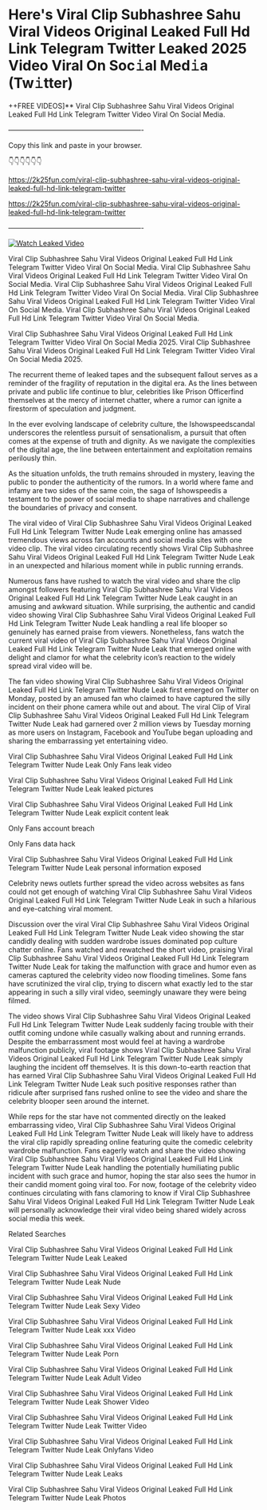 # Here's Viral Clip Subhashree Sahu Viral Videos Original Leaked Full Hd Link Telegram Twitter Leaked 2025 Video Viral On Soc𝚒al Med𝚒a (Tw𝚒tter)

++FREE VIDEOS]** Viral Clip Subhashree Sahu Viral Videos Original Leaked Full Hd Link Telegram Twitter Video Viral On Social Media.

———————————————————-

Copy this link and paste in your browser.

👇👇👇👇👇👇

https://2k25fun.com/viral-clip-subhashree-sahu-viral-videos-original-leaked-full-hd-link-telegram-twitter

https://2k25fun.com/viral-clip-subhashree-sahu-viral-videos-original-leaked-full-hd-link-telegram-twitter

———————————————————-

[![Watch Leaked Video](https://miro.medium.com/v2/resize:fit:828/format:webp/1*cilzJN44JGOrTw9NJCrNHA.gif "Watch Leaked Video")](https://2k25fun.com/viral-clip-subhashree-sahu-viral-videos-original-leaked-full-hd-link-telegram-twitter)

Viral Clip Subhashree Sahu Viral Videos Original Leaked Full Hd Link Telegram Twitter Video Viral On Social Media. Viral Clip Subhashree Sahu Viral Videos Original Leaked Full Hd Link Telegram Twitter Video Viral On Social Media. Viral Clip Subhashree Sahu Viral Videos Original Leaked Full Hd Link Telegram Twitter Video Viral On Social Media. Viral Clip Subhashree Sahu Viral Videos Original Leaked Full Hd Link Telegram Twitter Video Viral On Social Media. Viral Clip Subhashree Sahu Viral Videos Original Leaked Full Hd Link Telegram Twitter Video Viral On Social Media.

Viral Clip Subhashree Sahu Viral Videos Original Leaked Full Hd Link Telegram Twitter Video Viral On Social Media 2025. Viral Clip Subhashree Sahu Viral Videos Original Leaked Full Hd Link Telegram Twitter Video Viral On Social Media 2025.

The recurrent theme of leaked tapes and the subsequent fallout serves as a reminder of the fragility of reputation in the digital era. As the lines between private and public life continue to blur, celebrities like Prison Officerfind themselves at the mercy of internet chatter, where a rumor can ignite a firestorm of speculation and judgment.

In the ever evolving landscape of celebrity culture, the Ishowspeedscandal underscores the relentless pursuit of sensationalism, a pursuit that often comes at the expense of truth and dignity. As we navigate the complexities of the digital age, the line between entertainment and exploitation remains perilously thin.

As the situation unfolds, the truth remains shrouded in mystery, leaving the public to ponder the authenticity of the rumors. In a world where fame and infamy are two sides of the same coin, the saga of Ishowspeedis a testament to the power of social media to shape narratives and challenge the boundaries of privacy and consent.

The viral video of Viral Clip Subhashree Sahu Viral Videos Original Leaked Full Hd Link Telegram Twitter Nude Leak emerging online has amassed tremendous views across fan accounts and social media sites with one video clip. The viral video circulating recently shows Viral Clip Subhashree Sahu Viral Videos Original Leaked Full Hd Link Telegram Twitter Nude Leak in an unexpected and hilarious moment while in public running errands.

Numerous fans have rushed to watch the viral video and share the clip amongst followers featuring Viral Clip Subhashree Sahu Viral Videos Original Leaked Full Hd Link Telegram Twitter Nude Leak caught in an amusing and awkward situation. While surprising, the authentic and candid video showing Viral Clip Subhashree Sahu Viral Videos Original Leaked Full Hd Link Telegram Twitter Nude Leak handling a real life blooper so genuinely has earned praise from viewers. Nonetheless, fans watch the current viral video of Viral Clip Subhashree Sahu Viral Videos Original Leaked Full Hd Link Telegram Twitter Nude Leak that emerged online with delight and clamor for what the celebrity icon’s reaction to the widely spread viral video will be.

The fan video showing Viral Clip Subhashree Sahu Viral Videos Original Leaked Full Hd Link Telegram Twitter Nude Leak first emerged on Twitter on Monday, posted by an amused fan who claimed to have captured the silly incident on their phone camera while out and about. The viral Clip of Viral Clip Subhashree Sahu Viral Videos Original Leaked Full Hd Link Telegram Twitter Nude Leak had garnered over 2 million views by Tuesday morning as more users on Instagram, Facebook and YouTube began uploading and sharing the embarrassing yet entertaining video.

Viral Clip Subhashree Sahu Viral Videos Original Leaked Full Hd Link Telegram Twitter Nude Leak Only Fans leak video

Viral Clip Subhashree Sahu Viral Videos Original Leaked Full Hd Link Telegram Twitter Nude Leak leaked pictures

Viral Clip Subhashree Sahu Viral Videos Original Leaked Full Hd Link Telegram Twitter Nude Leak explicit content leak

Only Fans account breach

Only Fans data hack

Viral Clip Subhashree Sahu Viral Videos Original Leaked Full Hd Link Telegram Twitter Nude Leak personal information exposed

Celebrity news outlets further spread the video across websites as fans could not get enough of watching Viral Clip Subhashree Sahu Viral Videos Original Leaked Full Hd Link Telegram Twitter Nude Leak in such a hilarious and eye-catching viral moment.

Discussion over the viral Viral Clip Subhashree Sahu Viral Videos Original Leaked Full Hd Link Telegram Twitter Nude Leak video showing the star candidly dealing with sudden wardrobe issues dominated pop culture chatter online. Fans watched and rewatched the short video, praising Viral Clip Subhashree Sahu Viral Videos Original Leaked Full Hd Link Telegram Twitter Nude Leak for taking the malfunction with grace and humor even as cameras captured the celebrity video now flooding timelines. Some fans have scrutinized the viral clip, trying to discern what exactly led to the star appearing in such a silly viral video, seemingly unaware they were being filmed.

The video shows Viral Clip Subhashree Sahu Viral Videos Original Leaked Full Hd Link Telegram Twitter Nude Leak suddenly facing trouble with their outfit coming undone while casually walking about and running errands. Despite the embarrassment most would feel at having a wardrobe malfunction publicly, viral footage shows Viral Clip Subhashree Sahu Viral Videos Original Leaked Full Hd Link Telegram Twitter Nude Leak simply laughing the incident off themselves. It is this down-to-earth reaction that has earned Viral Clip Subhashree Sahu Viral Videos Original Leaked Full Hd Link Telegram Twitter Nude Leak such positive responses rather than ridicule after surprised fans rushed online to see the video and share the celebrity blooper seen around the internet.

While reps for the star have not commented directly on the leaked embarrassing video, Viral Clip Subhashree Sahu Viral Videos Original Leaked Full Hd Link Telegram Twitter Nude Leak will likely have to address the viral clip rapidly spreading online featuring quite the comedic celebrity wardrobe malfunction. Fans eagerly watch and share the video showing Viral Clip Subhashree Sahu Viral Videos Original Leaked Full Hd Link Telegram Twitter Nude Leak handling the potentially humiliating public incident with such grace and humor, hoping the star also sees the humor in their candid moment going viral too. For now, footage of the celebrity video continues circulating with fans clamoring to know if Viral Clip Subhashree Sahu Viral Videos Original Leaked Full Hd Link Telegram Twitter Nude Leak will personally acknowledge their viral video being shared widely across social media this week.

Related Searches

Viral Clip Subhashree Sahu Viral Videos Original Leaked Full Hd Link Telegram Twitter Nude Leak Leaked

Viral Clip Subhashree Sahu Viral Videos Original Leaked Full Hd Link Telegram Twitter Nude Leak Nude

Viral Clip Subhashree Sahu Viral Videos Original Leaked Full Hd Link Telegram Twitter Nude Leak Sexy Video

Viral Clip Subhashree Sahu Viral Videos Original Leaked Full Hd Link Telegram Twitter Nude Leak xxx Video

Viral Clip Subhashree Sahu Viral Videos Original Leaked Full Hd Link Telegram Twitter Nude Leak Porn

Viral Clip Subhashree Sahu Viral Videos Original Leaked Full Hd Link Telegram Twitter Nude Leak Adult Video

Viral Clip Subhashree Sahu Viral Videos Original Leaked Full Hd Link Telegram Twitter Nude Leak Shower Video

Viral Clip Subhashree Sahu Viral Videos Original Leaked Full Hd Link Telegram Twitter Nude Leak Twitter Video

Viral Clip Subhashree Sahu Viral Videos Original Leaked Full Hd Link Telegram Twitter Nude Leak Onlyfans Video

Viral Clip Subhashree Sahu Viral Videos Original Leaked Full Hd Link Telegram Twitter Nude Leak Leaks

Viral Clip Subhashree Sahu Viral Videos Original Leaked Full Hd Link Telegram Twitter Nude Leak Photos